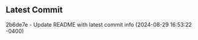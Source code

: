 
## Latest Commit
2b6de7e - Update README with latest commit info (2024-08-29 16:53:22 -0400) <Yunxi-Zhou>
